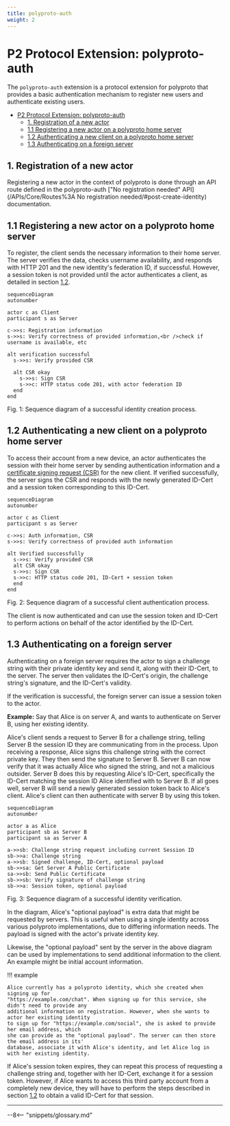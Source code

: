 ```yaml
---
title: polyproto-auth
weight: 2
---
```


# P2 Protocol Extension: polyproto-auth

The `polyproto-auth` extension is a protocol extension for polyproto that provides a basic
authentication mechanism to register new users and authenticate existing users.

- [P2 Protocol Extension: polyproto-auth](#p2-protocol-extension-polyproto-auth)
  - [1. Registration of a new actor](#1-registration-of-a-new-actor)
  - [1.1 Registering a new actor on a polyproto home server](#11-registering-a-new-actor-on-a-polyproto-home-server)
  - [1.2 Authenticating a new client on a polyproto home server](#12-authenticating-a-new-client-on-a-polyproto-home-server)
  - [1.3 Authenticating on a foreign server](#13-authenticating-on-a-foreign-server)

## 1. Registration of a new actor

Registering a new actor in the context of polyproto is done through an API route defined in the
polyproto-auth
["No registration needed" API](/APIs/Core/Routes%3A No registration needed/#post-create-identity)
documentation.

## 1.1 Registering a new actor on a polyproto home server

To register, the client sends the necessary information to their home server. The server verifies
the data, checks username availability, and responds with HTTP 201 and the new identity's federation
ID, if successful. However, a session token is not provided until the actor authenticates a client,
as detailed in section [1.2](#12-authenticating-a-new-client-on-a-polyproto-home-server).

```mermaid
sequenceDiagram
autonumber

actor c as Client
participant s as Server

c->>s: Registration information
s->>s: Verify correctness of provided information,<br />check if username is available, etc

alt verification successful
  s->>s: Verify provided CSR

  alt CSR okay
    s->>s: Sign CSR
    s->>c: HTTP status code 201, with actor federation ID
  end
end
```

Fig. 1: Sequence diagram of a successful identity creation process.

## 1.2 Authenticating a new client on a polyproto home server

To access their account from a new device, an actor authenticates the session with their home server
by sending authentication information and a
[certificate signing request (CSR)](../core.md/#71-home-server-signed-certificates-for-public-client-identity-keys-id-cert)
for the new client. If verified successfully, the server signs the CSR and responds with the newly
generated ID-Cert and a session token corresponding to this ID-Cert.

```mermaid
sequenceDiagram
autonumber

actor c as Client
participant s as Server

c->>s: Auth information, CSR
s->>s: Verify correctness of provided auth information

alt Verified successfully
  s->>s: Verify provided CSR
  alt CSR okay
  s->>s: Sign CSR
  s->>c: HTTP status code 201, ID-Cert + session token
  end
end

```

Fig. 2: Sequence diagram of a successful client authentication process.

The client is now authenticated and can use the session token and ID-Cert to perform actions on
behalf of the actor identified by the ID-Cert.

## 1.3 Authenticating on a foreign server

Authenticating on a foreign server requires the actor to sign a challenge string with their private
identity key and send it, along with their ID-Cert, to the server. The server then validates the
ID-Cert's origin, the challenge string's signature, and the ID-Cert's validity.

If the verification is successful, the foreign server can issue a session token to the actor.

**Example:**
Say that Alice is on server A, and wants to authenticate on Server B, using her existing identity.

Alice's client sends a request to Server B for a challenge string, telling Server B the session ID
they are communicating from in the process. Upon receiving a response, Alice signs this challenge
string with the correct private key. They then send the signature to Server B. Server B can now
verify that it was actually Alice who signed the string, and not a malicious outsider. Server B does
this by requesting Alice's ID-Cert, specifically the ID-Cert matching the session ID Alice
identified with to Server B. If all goes well, server B will send a newly generated session token
back to Alice's client. Alice's client can then authenticate with server B by using this token.

```mermaid
sequenceDiagram
autonumber

actor a as Alice
participant sb as Server B
participant sa as Server A

a->>sb: Challenge string request including current Session ID
sb->>a: Challenge string
a->>sb: Signed challenge, ID-Cert, optional payload
sb->>sa: Get Server A Public Certificate
sa->>sb: Send Public Certificate
sb->>sb: Verify signature of challenge string
sb->>a: Session token, optional payload
```

Fig. 3: Sequence diagram of a successful identity verification.

In the diagram, Alice's "optional payload" is extra data that might be requested by servers.
This is useful when using a single identity across various polyproto implementations, due to
differing information needs. The payload is signed with the actor's private identity key.

Likewise, the "optional payload" sent by the server in the above diagram can be used by
implementations to send additional information to the client. An example might be initial account
information.

!!! example

    Alice currently has a polyproto identity, which she created when signing up for 
    "https://example.com/chat". When signing up for this service, she didn't need to provide any
    additional information on registration. However, when she wants to actor her existing identity
    to sign up for "https://example.com/social", she is asked to provide her email address, which
    she can provide as the "optional payload". The server can then store the email address in its'
    database, associate it with Alice's identity, and let Alice log in with her existing identity. 

If Alice's session token expires, they can repeat this process of requesting a challenge string and,
together with her ID-Cert, exchange it for a session token. However, if Alice wants to access this
third party account from a completely new device, they will have to perform the steps described in
section [1.2](#12-authenticating-a-new-client-on-a-polyproto-home-server) to obtain a valid
ID-Cert for that session.

---

--8<-- "snippets/glossary.md"

